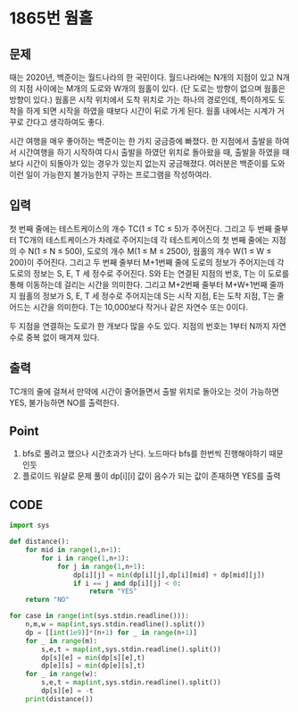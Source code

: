 # 1865번 웜홀



## 문제



때는 2020년, 백준이는 월드나라의 한 국민이다. 월드나라에는 N개의 지점이 있고 N개의 지점 사이에는 M개의 도로와 W개의 웜홀이 있다. (단 도로는 방향이 없으며 웜홀은 방향이 있다.) 웜홀은 시작 위치에서 도착 위치로 가는 하나의 경로인데, 특이하게도 도착을 하게 되면 시작을 하였을 때보다 시간이 뒤로 가게 된다. 웜홀 내에서는 시계가 거꾸로 간다고 생각하여도 좋다.

시간 여행을 매우 좋아하는 백준이는 한 가지 궁금증에 빠졌다. 한 지점에서 출발을 하여서 시간여행을 하기 시작하여 다시 출발을 하였던 위치로 돌아왔을 때, 출발을 하였을 때보다 시간이 되돌아가 있는 경우가 있는지 없는지 궁금해졌다. 여러분은 백준이를 도와 이런 일이 가능한지 불가능한지 구하는 프로그램을 작성하여라.



## 입력

첫 번째 줄에는 테스트케이스의 개수 TC(1 ≤ TC ≤ 5)가 주어진다. 그리고 두 번째 줄부터 TC개의 테스트케이스가 차례로 주어지는데 각 테스트케이스의 첫 번째 줄에는 지점의 수 N(1 ≤ N ≤ 500), 도로의 개수 M(1 ≤ M ≤ 2500), 웜홀의 개수 W(1 ≤ W ≤ 200)이 주어진다. 그리고 두 번째 줄부터 M+1번째 줄에 도로의 정보가 주어지는데 각 도로의 정보는 S, E, T 세 정수로 주어진다. S와 E는 연결된 지점의 번호, T는 이 도로를 통해 이동하는데 걸리는 시간을 의미한다. 그리고 M+2번째 줄부터 M+W+1번째 줄까지 웜홀의 정보가 S, E, T 세 정수로 주어지는데 S는 시작 지점, E는 도착 지점, T는 줄어드는 시간을 의미한다. T는 10,000보다 작거나 같은 자연수 또는 0이다.

두 지점을 연결하는 도로가 한 개보다 많을 수도 있다. 지점의 번호는 1부터 N까지 자연수로 중복 없이 매겨져 있다.



## 출력

TC개의 줄에 걸쳐서 만약에 시간이 줄어들면서 출발 위치로 돌아오는 것이 가능하면 YES, 불가능하면 NO를 출력한다.



## Point



1.  bfs로 풀려고 했으나 시간초과가 난다. 노드마다 bfs를 한번씩 진행해야하기 때문인듯
1. 플로이드 워샬로 문제 풀이 dp\[i][i] 값이 음수가 되는 값이 존재하면 YES를 출력



## CODE



```python
import sys

def distance():
    for mid in range(1,n+1):
        for i in range(1,n+1):
            for j in range(1,n+1):
                dp[i][j] = min(dp[i][j],dp[i][mid] + dp[mid][j])
                if i == j and dp[i][j] < 0:
                    return "YES"
    return "NO"

for case in range(int(sys.stdin.readline())):
    n,m,w = map(int,sys.stdin.readline().split())
    dp = [[int(1e9)]*(n+1) for _ in range(n+1)]
    for _ in range(m):
        s,e,t = map(int,sys.stdin.readline().split())
        dp[s][e] = min(dp[s][e],t)
        dp[e][s] = min(dp[e][s],t)
    for _ in range(w):
        s,e,t = map(int,sys.stdin.readline().split())
        dp[s][e] = -t
    print(distance())
```

